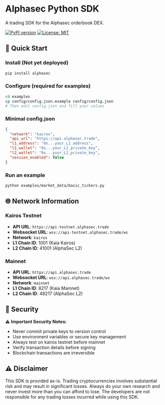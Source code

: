 # Alphasec Python SDK

A trading SDK for the Alphasec orderbook DEX.

[![PyPI version](https://badge.fury.io/py/alphasec.svg)](https://badge.fury.io/py/alphasec)
[![License: MIT](https://img.shields.io/badge/License-MIT-yellow.svg)](https://opensource.org/licenses/MIT)


## 🚀 Quick Start

### Install (Not yet deployed)
```bash
pip install alphasec
```

### Configure (required for examples)
```bash
cd examples
cp config/config.json.example config/config.json
# Then edit config.json and fill your values
```

### Minimal config.json
```json
{
  "network": "kairos",
  "api_url": "https://api.alphasec.trade",
  "l1_address": "0x...your_L1_address",
  "l1_wallet": "0x...your_L1_private_key",
  "l2_wallet": "0x...your_L2_private_key",
  "session_enabled": false
}
```

### Run an example
```bash
python examples/market_data/basic_tickers.py
```


## 🌐 Network Information

### Kairos Testnet
- **API URL**: `https://api-testnet.alphasec.trade`
- **Websocket URL**: `wss://api-testnet.alphasec.trade/ws`
- **Network**: `kairos`
- **L1 Chain ID**: 1001 (Kaia Kairos)
- **L2 Chain ID**: 41001 (AlphaSec L2)

### Mainnet
- **API URL**: `https://api.alphasec.trade`
- **Websocket URL**: `wss://api.alphasec.trade/ws`
- **Network**: `mainnet`
- **L1 Chain ID**: 8217 (Kaia Mainnet)
- **L2 Chain ID**: 48217 (AlphaSec L2)

## 🔐 Security

⚠️ **Important Security Notes:**

- Never commit private keys to version control
- Use environment variables or secure key management
- Always test on kairos testnet before mainnet
- Verify transaction details before signing
- Blockchain transactions are irreversible

## ⚠️ Disclaimer

This SDK is provided as-is. Trading cryptocurrencies involves substantial risk and may result in significant losses. Always do your own research and never invest more than you can afford to lose. The developers are not responsible for any trading losses incurred while using this SDK.